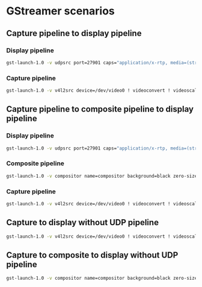 # GStreamer scenarios

## Capture pipeline to display pipeline

### Display pipeline

```bash
gst-launch-1.0 -v udpsrc port=27901 caps="application/x-rtp, media=(string)video, clock-rate=(int)90000, encoding-name=(string)H264, payload=(int)96" ! rtph264depay ! avdec_h264 ! videoconvert ! autovideosink
```

### Capture pipeline

```bash
gst-launch-1.0 -v v4l2src device=/dev/video0 ! videoconvert ! videoscale ! video/x-raw, framerate=30/1, width=320, height=240 ! videoscale ! videoconvert ! x264enc tune=zerolatency bitrate=500 speed-preset=superfast ! rtph264pay ! udpsink host=127.0.0.1 port=27901
```

## Capture pipeline to composite pipeline to display pipeline

### Display pipeline

```bash
gst-launch-1.0 -v udpsrc port=27901 caps="application/x-rtp, media=(string)video, clock-rate=(int)90000, encoding-name=(string)H264, payload=(int)96" ! rtph264depay ! avdec_h264 ! videoconvert ! autovideosink
```

### Composite pipeline

```bash
gst-launch-1.0 -v compositor name=compositor background=black zero-size-is-unscaled=false ! videobox autocrop=true ! capsfilter caps="video/x-raw, width=320, height=240" ! x264enc tune=zerolatency bitrate=500 speed-preset=superfast ! rtph264pay ! udpsink host=127.0.0.1 port=27901 udpsrc port=27900 caps="application/x-rtp, media=(string)video, clock-rate=(int)90000, encoding-name=(string)H264, payload=(int)96" ! rtph264depay ! avdec_h264 ! videoscale ! videoconvert ! video/x-raw, framerate=30/1, width=320, height=240 ! compositor.
```

### Capture pipeline

```bash
gst-launch-1.0 -v v4l2src device=/dev/video0 ! videoconvert ! videoscale ! video/x-raw, framerate=30/1, width=320, height=240 ! videoscale ! videoconvert ! x264enc tune=zerolatency bitrate=500 speed-preset=superfast ! rtph264pay ! udpsink host=127.0.0.1 port=27900
```

## Capture to display without UDP pipeline

```bash
gst-launch-1.0 -v v4l2src device=/dev/video0 ! videoconvert ! videoscale ! video/x-raw, framerate=30/1, width=320, height=240 ! videoscale ! videoconvert ! x264enc tune=zerolatency bitrate=500 speed-preset=superfast ! rtph264pay ! rtph264depay ! avdec_h264 ! videoconvert ! autovideosink
```

## Capture to composite to display without UDP pipeline

```bash
gst-launch-1.0 -v compositor name=compositor background=black zero-size-is-unscaled=false ! videobox autocrop=true ! capsfilter caps="video/x-raw, width=320, height=240" ! x264enc tune=zerolatency bitrate=500 speed-preset=superfast ! rtph264pay ! rtph264depay ! avdec_h264 ! videoconvert ! autovideosink v4l2src device=/dev/video0 ! videoconvert ! videoscale ! video/x-raw, framerate=30/1, width=320, height=240 ! videoscale ! videoconvert ! x264enc tune=zerolatency bitrate=500 speed-preset=superfast ! rtph264pay ! rtph264depay ! avdec_h264 ! videoscale ! videoconvert ! video/x-raw, framerate=30/1, width=320, height=240 ! compositor.
```
